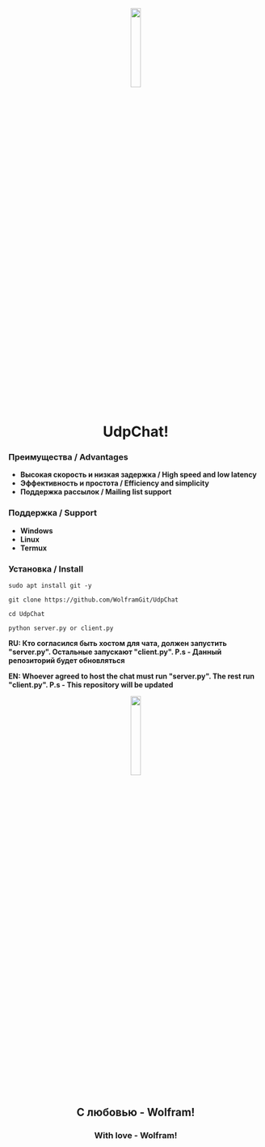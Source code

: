 <p align='center', width='100%'>
  <img width='20%', src='https://i.ibb.co/nNBDjG0W/Vector-4.png'>
</p>
<h1 align='center', width='100%'>UdpChat!</h2>

### Преимущества / Advantages
- **Высокая скорость и низкая задержка / High speed and low latency**
- **Эффективность и простота / Efficiency and simplicity**
- **Поддержка рассылок / Mailing list support**

### Поддержка / Support
- **Windows**
- **Linux**
- **Termux**

### Установка / Install
````
sudo apt install git -y

git clone https://github.com/WolframGit/UdpChat

cd UdpChat

python server.py or client.py
````
**RU: Кто согласился быть хостом для чата, должен запустить "server.py". Остальные запускают "client.py". P.s - Данный репозиторий будет обновляться**

**EN: Whoever agreed to host the chat must run "server.py". The rest run "client.py". P.s - This repository will be updated**

<p align='center', width='100%'>
  <img width='20%', src='https://i.ibb.co/HXmPjDm/heart3.png'>
</p>
<h2 align='center'>С любовью - Wolfram!</h2>
<h3 align='center'>With love - Wolfram!</h3>
